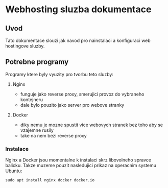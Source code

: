 # Webhosting sluzba dokumentace

## Uvod 

Tato dokumentace slouzi jak navod pro nainstalaci a konfiguraci web hostingove sluzby.

## Potrebne programy 

Programy ktere byly vyuzity pro tvorbu teto sluzby:

1. Nginx
    - funguje jako reverse proxy, smerujici provoz do vybraneho kontejneru
    - dale bylo pouzito jako server pro webove stranky


2. Docker
    - diky nemu je mozne spustit vice webovych stranek bez toho aby se vzajemne rusily
    - take na nem bezi reverse proxy

### Instalace

Nginx a Docker jsou momentalne k instalaci skrz libovolneho spravce balicku.
Takze muzeme pouzit nasledujici prikaz na operacnim systemu Ubuntu:

`sudo apt install nginx docker docker.io`

